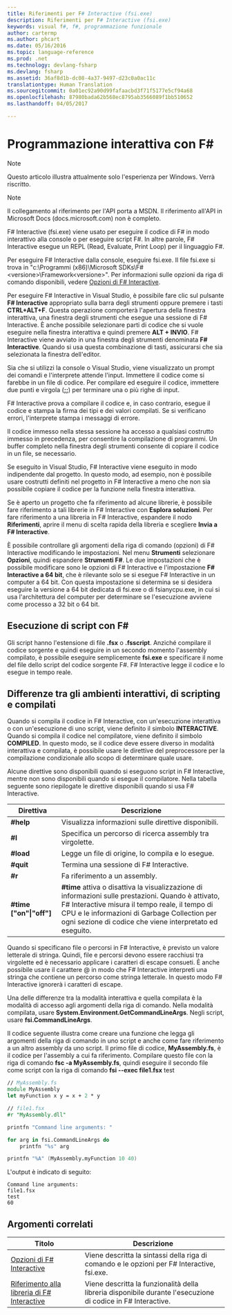 ```yaml
---
title: Riferimenti per F# Interactive (fsi.exe)
description: Riferimenti per F# Interactive (fsi.exe)
keywords: visual f#, f#, programmazione funzionale
author: cartermp
ms.author: phcart
ms.date: 05/16/2016
ms.topic: language-reference
ms.prod: .net
ms.technology: devlang-fsharp
ms.devlang: fsharp
ms.assetid: 36af8d1b-dc08-4a37-9497-d23c0a0ac11c
translationtype: Human Translation
ms.sourcegitcommit: 0a01ec92a90d99fafaacbd3f71f5177e5cf94a68
ms.openlocfilehash: 87980bada62b568ec8795ab3566089f1bb510652
ms.lasthandoff: 04/05/2017

---
```


# <a name="interactive-programming-with-f"></a>Programmazione interattiva con F# #

> [!NOTE]
Questo articolo illustra attualmente solo l'esperienza per Windows.  Verrà riscritto.

> [!NOTE]
Il collegamento al riferimento per l'API porta a MSDN.  Il riferimento all'API in Microsoft Docs (docs.microsoft.com) non è completo.

F# Interactive (fsi.exe) viene usato per eseguire il codice di F# in modo interattivo alla console o per eseguire script F#. In altre parole, F# Interactive esegue un REPL (Read, Evaluate, Print Loop) per il linguaggio F#.

Per eseguire F# Interactive dalla console, eseguire fsi.exe.  Il file fsi.exe si trova in "c:\Programmi (x86)\Microsoft SDKs\F#\<versione>\Framework\<versione>\". Per informazioni sulle opzioni da riga di comando disponibili, vedere [Opzioni di F# Interactive](fsharp-interactive-options.md).

Per eseguire F# Interactive in Visual Studio, è possibile fare clic sul pulsante **F# Interactive** appropriato sulla barra degli strumenti oppure premere i tasti **CTRL+ALT+F**. Questa operazione comporterà l'apertura della finestra interattiva, una finestra degli strumenti che esegue una sessione di F# Interactive. È anche possibile selezionare parti di codice che si vuole eseguire nella finestra interattiva e quindi premere **ALT + INVIO**. F# Interactive viene avviato in una finestra degli strumenti denominata **F# Interactive**. Quando si usa questa combinazione di tasti, assicurarsi che sia selezionata la finestra dell'editor.

Sia che si utilizzi la console o Visual Studio, viene visualizzato un prompt dei comandi e l'interprete attende l'input. Immettere il codice come si farebbe in un file di codice. Per compilare ed eseguire il codice, immettere due punti e virgola (**;;**) per terminare una o più righe di input.

F# Interactive prova a compilare il codice e, in caso contrario, esegue il codice e stampa la firma dei tipi e dei valori compilati. Se si verificano errori, l'interprete stampa i messaggi di errore.

Il codice immesso nella stessa sessione ha accesso a qualsiasi costrutto immesso in precedenza, per consentire la compilazione di programmi. Un buffer completo nella finestra degli strumenti consente di copiare il codice in un file, se necessario.

Se eseguito in Visual Studio, F# Interactive viene eseguito in modo indipendente dal progetto. In questo modo, ad esempio, non è possibile usare costrutti definiti nel progetto in F# Interactive a meno che non sia possibile copiare il codice per la funzione nella finestra interattiva.

Se è aperto un progetto che fa riferimento ad alcune librerie, è possibile fare riferimento a tali librerie in F# Interactive con **Esplora soluzioni**. Per fare riferimento a una libreria in F# Interactive, espandere il nodo **Riferimenti**, aprire il menu di scelta rapida della libreria e scegliere **Invia a F# Interactive**.

È possibile controllare gli argomenti della riga di comando (opzioni) di F# Interactive modificando le impostazioni. Nel menu **Strumenti** selezionare **Opzioni**, quindi espandere **Strumenti F#**. Le due impostazioni che è possibile modificare sono le opzioni di F# Interactive e l'impostazione **F# Interactive a 64 bit**, che è rilevante solo se si esegue F# Interactive in un computer a 64 bit. Con questa impostazione si determina se si desidera eseguire la versione a 64 bit dedicata di fsi.exe o di fsianycpu.exe, in cui si usa l'architettura del computer per determinare se l'esecuzione avviene come processo a 32 bit o 64 bit.


## <a name="scripting-with-f"></a>Esecuzione di script con F# #
Gli script hanno l'estensione di file **.fsx** o **.fsscript**. Anziché compilare il codice sorgente e quindi eseguire in un secondo momento l'assembly compilato, è possibile eseguire semplicemente **fsi.exe** e specificare il nome del file dello script del codice sorgente F#. F# Interactive legge il codice e lo esegue in tempo reale.


## <a name="differences-between-the-interactive-scripting-and-compiled-environments"></a>Differenze tra gli ambienti interattivi, di scripting e compilati
Quando si compila il codice in F# Interactive, con un'esecuzione interattiva o con un'esecuzione di uno script, viene definito il simbolo **INTERACTIVE**. Quando si compila il codice nel compilatore, viene definito il simbolo **COMPILED**. In questo modo, se il codice deve essere diverso in modalità interattiva e compilata, è possibile usare le direttive del preprocessore per la compilazione condizionale allo scopo di determinare quale usare.

Alcune direttive sono disponibili quando si eseguono script in F# Interactive, mentre non sono disponibili quando si esegue il compilatore. Nella tabella seguente sono riepilogate le direttive disponibili quando si usa F# Interactive.

|Direttiva|Descrizione|
|---------|-----------|
|**#help**|Visualizza informazioni sulle direttive disponibili.|
|**#I**|Specifica un percorso di ricerca assembly tra virgolette.|
|**#load**|Legge un file di origine, lo compila e lo esegue.|
|**#quit**|Termina una sessione di F# Interactive.|
|**#r**|Fa riferimento a un assembly.|
|**#time ["on"&#124;"off"]**|**#time** attiva o disattiva la visualizzazione di informazioni sulle prestazioni. Quando è attivato, F# Interactive misura il tempo reale, il tempo di CPU e le informazioni di Garbage Collection per ogni sezione di codice che viene interpretato ed eseguito.|

Quando si specificano file o percorsi in F# Interactive, è previsto un valore letterale di stringa. Quindi, file e percorsi devono essere racchiusi tra virgolette ed è necessario applicare i caratteri di escape consueti. È anche possibile usare il carattere @ in modo che F# Interactive interpreti una stringa che contiene un percorso come stringa letterale. In questo modo F# Interactive ignorerà i caratteri di escape.

Una delle differenze tra la modalità interattiva e quella compilata è la modalità di accesso agli argomenti della riga di comando. Nella modalità compilata, usare **System.Environment.GetCommandLineArgs**. Negli script, usare **fsi.CommandLineArgs**.

Il codice seguente illustra come creare una funzione che legga gli argomenti della riga di comando in uno script e anche come fare riferimento a un altro assembly da uno script. Il primo file di codice, **MyAssembly.fs**, è il codice per l'assembly a cui fa riferimento. Compilare questo file con la riga di comando **fsc -a MyAssembly.fs**, quindi eseguire il secondo file come script con la riga di comando **fsi --exec file1.fsx** test

```fsharp
// MyAssembly.fs
module MyAssembly
let myFunction x y = x + 2 * y
```

```fsharp
// file1.fsx
#r "MyAssembly.dll"

printfn "Command line arguments: "

for arg in fsi.CommandLineArgs do
    printfn "%s" arg

printfn "%A" (MyAssembly.myFunction 10 40)
```

L'output è indicato di seguito:

```
Command line arguments: 
file1.fsx
test
60
```

## <a name="related-topics"></a>Argomenti correlati

|Titolo|Descrizione|
|-----|-----------|
|[Opzioni di F# Interactive](fsharp-interactive-options.md)|Viene descritta la sintassi della riga di comando e le opzioni per F# Interactive, fsi.exe.|
|[Riferimento alla libreria di F# Interactive](https://msdn.microsoft.com/visualfsharpdocs/conceptual/fsharp-interactive-library-reference)|Viene descritta la funzionalità della libreria disponibile durante l'esecuzione di codice in F# Interactive.|
